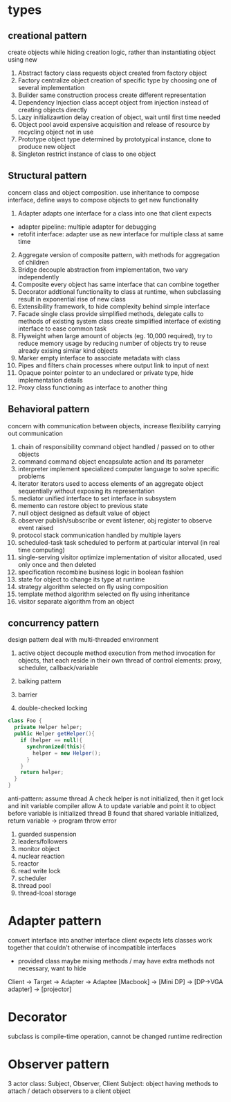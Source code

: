 # types
## creational pattern
create objects while hiding creation logic, rather than instantiating object using new

1. Abstract factory
class requests object created from factory object
2. Factory
centralize object creation of specific type by choosing one of several implementation
3. Builder
same construction process create different representation
4. Dependency Injection
class accept object from injection instead of creating objects directly
5. Lazy initializawtion
delay creation of object, wait until first time needed
6. Object pool
avoid expensive acquisition and release of resource by recycling object not in use
7. Prototype
object type determined by prototypical instance, clone to produce new object
8. Singleton
restrict instance of class to one object

## Structural pattern
concern class and object composition. use inheritance to compose interface, define ways to
compose objects to get new functionality

1. Adapter
adapts one interface for a class into one that client expects
- adapter pipeline: multiple adapter for debugging
- retofit interface: adapter use as new interface for multiple class at same time
2. Aggregate
version of composite pattern, with methods for aggregation of children 
3. Bridge
decouple abstraction from implementation, two vary independently
4. Composite
every object has same interface that can combine together
5. Decorator
addtional functionality to class at runtime, when subclassing result in exponential rise of new class
6. Extensibility
framework, to hide complexity behind simple interface
7. Facade
single class provide simplified methods, delegate calls to methods of existing system class
create simplified interface of existing interface to ease common task
8. Flyweight
when large amount of objects (eg. 10,000 required), try to reduce memory usage by reducing number of objects
try to reuse already exising similar kind objects
9. Marker
empty interface to associate metadata with class
10. Pipes and filters
chain processes where output link to input of next
11. Opaque pointer
pointer to an undeclared or private type, hide implementation details
12. Proxy
class functioning as interface to another thing


## Behavioral pattern
concern with communication between objects, increase flexibility carrying out communication

1. chain of responsibility
command object handled / passed on to other objects 
2. command
command object encapsulate action and its parameter
3. interpreter
implement specialized computer language to solve specific problems
4. iterator
iterators used to access elements of an aggregate object sequentially without exposing its representation
5. mediator
unified interface to set interface in subsystem
6. memento
can restore object to previous state
7. null object
designed as default value of object
8. observer
publish/subscribe or event listener, obj register to observe event raised
9. protocol stack
communication handled by multiple layers
10. scheduled-task
task scheduled to perform at particular interval (in real time computing)
11. single-serving visitor
optimize implementation of visitor allocated, used only once and then deleted
12. specification
recombine business logic in boolean fashion
13. state
for object to change its type at runtime
14. strategy
algorithm selected on fly using composition
15. template method
algorithm selected on fly using inheritance
16. visitor
separate algorithm from an object

## concurrency pattern
design pattern deal with multi-threaded environment

1. active object
decouple method execution from method invocation for objects, that each reside in their own thread of control
elements: proxy, scheduler, callback/variable
2. balking pattern

3. barrier
4. double-checked locking
```java
class Foo {
  private Helper helper;
  public Helper getHelper(){
    if (helper == null){
      synchronized(this){
        helper = new Helper();
      }
    }
    return helper;
  }
}
```
anti-pattern:
assume thread A check helper is not initialized, then it get lock and init variable
compiler allow A to update variable and point it to object before variable is initialized
thread B found that shared variable initialized, return variable -> program throw error

1. guarded suspension
2. leaders/followers
3. monitor object
4. nuclear reaction
5. reactor
6.  read write lock
7.  scheduler
8.  thread pool
9.  thread-lcoal storage

# Adapter pattern
convert interface into another interface client expects
lets classes work together that couldn't otherwise of incompatible interfaces
- provided class maybe mising methods / may have extra methods not necessary, want to hide


Client -> Target -> Adapter -> Adaptee
[Macbook] -> [Mini DP] -> [DP->VGA adapter] -> [projector]

# Decorator
subclass is compile-time operation, cannot be changed
runtime redirection

# Observer pattern
3 actor class: Subject, Observer, Client
Subject: object having methods to attach / detach observers to a client object








